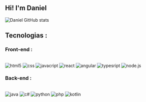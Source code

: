 ## Hi! I'm Daniel

![Daniel GitHub stats](https://github-readme-stats.vercel.app/api?username=daniellcferreira&show_icons=true)

## Tecnologias : 

### Front-end :

<div style="display: inline_block"><br/>
    <img alig="center" alt="html5" src="https://img.shields.io/badge/HTML5-E34F26?style=for-the-badge&logo=html5&logoColor=white"/>
    <img alig="center" alt="css" src="https://img.shields.io/badge/CSS3-1572B6?style=for-the-badge&logo=css3&logoColor=white"/>
    <img alig="center" alt="javacript" src="https://img.shields.io/badge/JavaScript-F7DF1E?style=for-the-badge&logo=javascript&logoColor=black"/>
    <img alig="center" alt="react" src="https://img.shields.io/badge/React-20232A?style=for-the-badge&logo=react&logoColor=61DAFB"/>
    <img alig="center" alt="angular" src="https://img.shields.io/badge/Angular-DD0031?style=for-the-badge&logo=angular&logoColor=white"/>
    <img alig="center" alt="typesript" src="https://img.shields.io/badge/TypeScript-007ACC?style=for-the-badge&logo=typescript&logoColor=white"/>
    <img alig="center" alt="node.js" src="https://img.shields.io/badge/Node.js-43853D?style=for-the-badge&logo=node.js&logoColor=white"/>
    
</div>

### Back-end :

<div style="display: inline_block"><br/>
    <img alig="java" alt="java" src="https://img.shields.io/badge/Java-ED8B00?style=for-the-badge&logo=openjdk&logoColor=white"/>
    <img alig="center" alt="c#" src="https://img.shields.io/badge/C%23-239120?style=for-the-badge&logo=c-sharp&logoColor=white"/>
    <img alig="center" alt="python" src="https://img.shields.io/badge/Python-3776AB?style=for-the-badge&logo=python&logoColor=white"/>
    <img alig="center" alt="php" src="https://img.shields.io/badge/PHP-777BB4?style=for-the-badge&logo=php&logoColor=white"/>
    <img alig="center" alt="kotlin" src="https://img.shields.io/badge/Kotlin-0095D5?&style=for-the-badge&logo=kotlin&logoColor=white"/>
   
    
</div>
